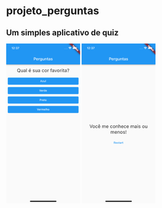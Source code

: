 # projeto_perguntas

## Um simples aplicativo de quiz

<img src="img/image01.png" alt="Imagem 01" width="200"/>
<img src="img/image02.png" alt="Imagem 02" width="200"/>
